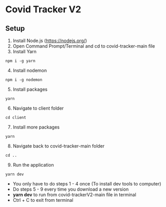 # Covid Tracker V2

## Setup
1. Install Node.js (https://nodejs.org/)
2. Open Command Prompt/Terminal and cd to covid-tracker-main file
3. Install Yarn
```
npm i -g yarn
```
4. Install nodemon
```
npm i -g nodemon
```
5. Install packages
```
yarn
```
6. Navigate to client folder
```
cd client
```
7. Install more packages
```
yarn
```
8. Navigate back to covid-tracker-main folder
```
cd ..
```
9. Run the application
```
yarn dev
```

- You only have to do steps 1 - 4 once (To install dev tools to computer)
- Do steps 5 - 9 every time you download a new version
- **yarn dev** to run from covid-trackerV2-main file in terminal
- Ctrl + C to exit from terminal